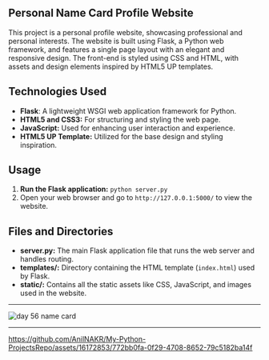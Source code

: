 ## Personal Name Card Profile Website

This project is a personal profile website, showcasing professional and personal interests. The website is built using Flask, a Python web framework, and features a single page layout with an elegant and responsive design. The front-end is styled using CSS and HTML, with assets and design elements inspired by HTML5 UP templates.

## Technologies Used

-   **Flask**: A lightweight WSGI web application framework for Python.
-   **HTML5 and CSS3:** For structuring and styling the web page.
-   **JavaScript:** Used for enhancing user interaction and experience.
-   **HTML5 UP Template:** Utilized for the base design and styling inspiration.

## Usage
1.  **Run the Flask application:** `python server.py`
2.  Open your web browser and go to `http://127.0.0.1:5000/` to view the website.

## Files and Directories
-   **server.py:** The main Flask application file that runs the web server and handles routing.
-   **templates/:** Directory containing the HTML template (`index.html`) used by Flask.
-   **static/:** Contains all the static assets like CSS, JavaScript, and images used in the website.

<hr>

![day 56 name card](https://github.com/AnilNAKR/My-Python-ProjectsRepo/assets/16172853/a4dd6467-36bf-4141-9e11-a0aeb15ed896)

<hr>

https://github.com/AnilNAKR/My-Python-ProjectsRepo/assets/16172853/772bb0fa-0f29-4708-8652-79c5182ba14f

